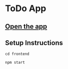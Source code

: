 # ToDo App

## [Open the app](https://to-do-app-et.netlify.app//)
## Setup Instructions
```
cd frontend
```
```
npm start
```
